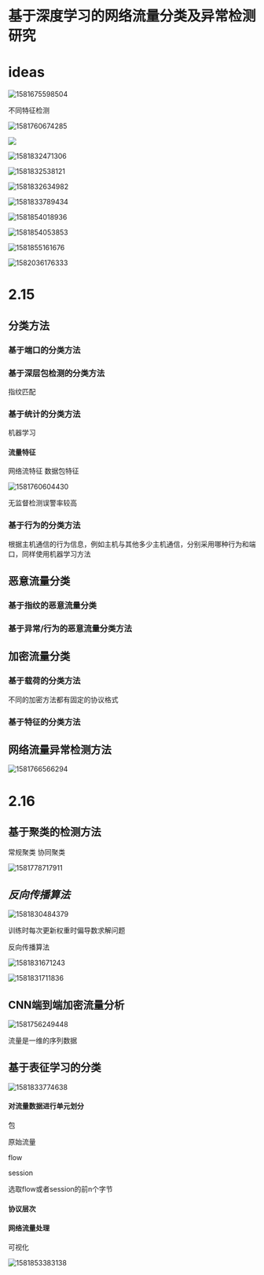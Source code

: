 # 基于深度学习的网络流量分类及异常检测研究

# ideas

![1581675598504](C:\Users\liuxuechao\AppData\Roaming\Typora\typora-user-images\1581675598504.png)

不同特征检测

![1581760674285](C:\Users\liuxuechao\AppData\Roaming\Typora\typora-user-images\1581760674285.png)

![](C:\Users\liuxuechao\AppData\Roaming\Typora\typora-user-images\1581760782327.png)

![1581832471306](C:\Users\liuxuechao\AppData\Roaming\Typora\typora-user-images\1581832471306.png)

![1581832538121](C:\Users\liuxuechao\AppData\Roaming\Typora\typora-user-images\1581832538121.png)

![1581832634982](C:\Users\liuxuechao\AppData\Roaming\Typora\typora-user-images\1581832634982.png)

![1581833789434](C:\Users\liuxuechao\AppData\Roaming\Typora\typora-user-images\1581833789434.png)

![1581854018936](C:\Users\liuxuechao\AppData\Roaming\Typora\typora-user-images\1581854018936.png)

![1581854053853](C:\Users\liuxuechao\AppData\Roaming\Typora\typora-user-images\1581854053853.png)

![1581855161676](C:\Users\liuxuechao\AppData\Roaming\Typora\typora-user-images\1581855161676.png)

![1582036176333](C:\Users\liuxuechao\AppData\Roaming\Typora\typora-user-images\1582036176333.png)

# 2.15

## 分类方法

### 基于端口的分类方法

### 基于深层包检测的分类方法

指纹匹配

### 基于统计的分类方法

机器学习

#### 流量特征

网络流特征 数据包特征

![1581760604430](C:\Users\liuxuechao\AppData\Roaming\Typora\typora-user-images\1581760604430.png)

无监督检测误警率较高

### 基于行为的分类方法

根据主机通信的行为信息，例如主机与其他多少主机通信，分别采用哪种行为和端口，同样使用机器学习方法

## 恶意流量分类

### 基于指纹的恶意流量分类

### 基于异常/行为的恶意流量分类方法

## 加密流量分类

### 基于载荷的分类方法

不同的加密方法都有固定的协议格式

### 基于特征的分类方法

## 网络流量异常检测方法

![1581766566294](C:\Users\liuxuechao\AppData\Roaming\Typora\typora-user-images\1581766566294.png)

# 2.16

## 基于聚类的检测方法

常规聚类 协同聚类

![1581778717911](C:\Users\liuxuechao\AppData\Roaming\Typora\typora-user-images\1581778717911.png)

## *反向传播算法*

![1581830484379](C:\Users\liuxuechao\AppData\Roaming\Typora\typora-user-images\1581830484379.png)

训练时每次更新权重时偏导数求解问题

反向传播算法

![1581831671243](C:\Users\liuxuechao\AppData\Roaming\Typora\typora-user-images\1581831671243.png)

![1581831711836](C:\Users\liuxuechao\AppData\Roaming\Typora\typora-user-images\1581831711836.png)



## CNN端到端加密流量分析

![1581756249448](C:\Users\liuxuechao\AppData\Roaming\Typora\typora-user-images\1581756249448.png)

流量是一维的序列数据

## 基于表征学习的分类

![1581833774638](C:\Users\liuxuechao\AppData\Roaming\Typora\typora-user-images\1581833774638.png)

#### 对流量数据进行单元划分

包

原始流量

flow

session

选取flow或者session的前n个字节

#### 协议层次

#### 网络流量处理

可视化

![1581853383138](C:\Users\liuxuechao\AppData\Roaming\Typora\typora-user-images\1581853383138.png)

